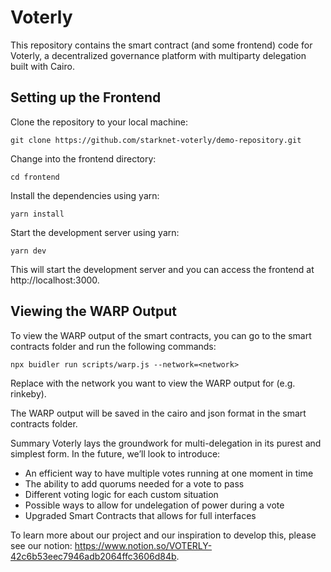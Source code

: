 # Voterly
This repository contains the smart contract (and some frontend) code for Voterly, a decentralized governance platform with multiparty delegation built with Cairo.

## Setting up the Frontend
Clone the repository to your local machine:

```git clone https://github.com/starknet-voterly/demo-repository.git```

Change into the frontend directory:

```cd frontend```

Install the dependencies using yarn:

```yarn install```

Start the development server using yarn:

```yarn dev```

This will start the development server and you can access the frontend at http://localhost:3000.

## Viewing the WARP Output
To view the WARP output of the smart contracts, you can go to the smart contracts folder and run the following commands:

```npx buidler run scripts/warp.js --network=<network>```

Replace <network> with the network you want to view the WARP output for (e.g. rinkeby).

The WARP output will be saved in the cairo and json format in the smart contracts folder.

Summary
Voterly lays the groundwork for multi-delegation in its purest and simplest form. In the future, we’ll look to introduce:

- An efficient way to have multiple votes running at one moment in time
- The ability to add quorums needed for a vote to pass
- Different voting logic for each custom situation
- Possible ways to allow for undelegation of power during a vote
- Upgraded Smart Contracts that allows for full interfaces

To learn more about our project and our inspiration to develop this, please see our notion: https://www.notion.so/VOTERLY-42c6b53eec7946adb2064ffc3606d84b.
